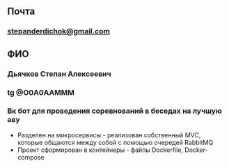 ## Почта
### stepanderdichok@gmail.com
## ФИО
### Дьячков Степан Алексеевич
### tg @O0A0AAMMM


<h3>Вк бот для проведения соревнований в беседах на лучшую аву</h3>
<ul>
  <li>Разделен на микросервисы - реализован собственный MVC, которые общаются между собой с помощью очередей RabbitMQ</li>
  <li>Проект сформирован в контейнеры - файлы Dockerfile, Docker-compose</li>
</ul>
